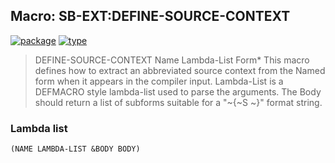 ## Macro: SB-EXT:DEFINE-SOURCE-CONTEXT
[![package](https://img.shields.io/badge/Package-SB--EXT-5f9ea0.svg?style=social&colorA=999999)](../) [![type](https://img.shields.io/badge/Type-Macro-5f9ea0.svg?style=social&colorA=999999)](../#macro) 

> DEFINE-SOURCE-CONTEXT Name Lambda-List Form*
> This macro defines how to extract an abbreviated source context from the
> Named form when it appears in the compiler input. Lambda-List is a DEFMACRO
> style lambda-list used to parse the arguments. The Body should return a
> list of subforms suitable for a "~{~S ~}" format string.

### Lambda list
```
(NAME LAMBDA-LIST &BODY BODY)
```
